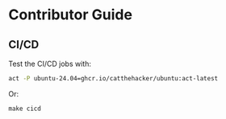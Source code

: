 # Contributor Guide

## CI/CD

Test the CI/CD jobs with:

```bash
act -P ubuntu-24.04=ghcr.io/catthehacker/ubuntu:act-latest
```

Or:

```make
make cicd
```
